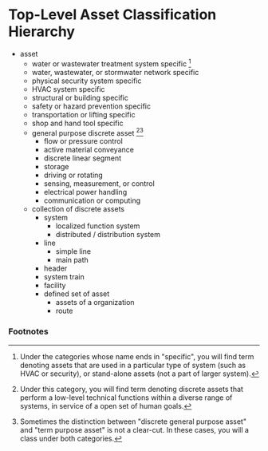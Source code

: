 # Top-Level Asset Classification Hierarchy
* asset
    * water or wastewater treatment system specific [^1]
    * water, wastewater, or stormwater network specific
    * physical security system specific
    * HVAC system specific
    * structural or building specific
    * safety or hazard prevention specific
    * transportation or lifting specific
    * shop and hand tool specific
    * general purpose discrete asset [^2][^3]
        * flow or pressure control
        * active material conveyance
        * discrete linear segment
        * storage
        * driving or rotating
        * sensing, measurement, or control
        * electrical power handling
        * communication or computing
    * collection of discrete assets
        * system
            * localized function system
            * distributed / distribution system
        * line
            * simple line
            * main path
        * header
        * system train
        * facility
        * defined set of asset
            * assets of a organization
            * route


### Footnotes
[^1]: Under the categories whose name ends in "specific", you will find term denoting assets that are  used in a particular type of system (such as HVAC or security), or stand-alone assets (not a part of larger system).
[^2]: Under this category, you will find term denoting discrete assets that perform a low-level technical functions within a diverse range of systems, in service of a open set of human goals.
[^3]: Sometimes the distinction between "discrete general purpose asset" and "term purpose asset" is not a clear-cut. In these cases, you will a class under both categories.